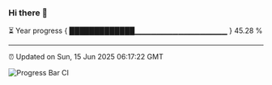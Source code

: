 ### Hi there 👋

⏳ Year progress { █████████████▁▁▁▁▁▁▁▁▁▁▁▁▁▁▁▁▁ } 45.28 %

---

⏰ Updated on Sun, 15 Jun 2025 06:17:22 GMT

![Progress Bar CI](https://github.com/code-lakshay/GitHub-Actions-Demo/workflows/Progress%20Bar%20CI/badge.svg)
